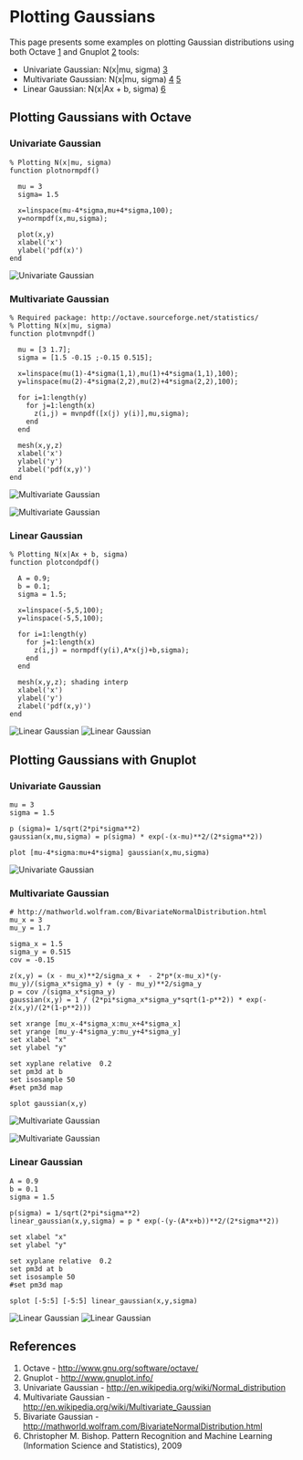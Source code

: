 Plotting Gaussians
==================

This page presents some examples on plotting Gaussian distributions using both Octave [1](#references) and Gnuplot [2](#references) tools:

* Univariate Gaussian: N(x|mu, sigma) [3](#references) 
* Multivariate Gaussian: N(x|mu, sigma) [4](#references) [5](#references)
* Linear Gaussian: N(x|Ax + b, sigma) [6](#references)


Plotting Gaussians with Octave
------------------------------

### Univariate Gaussian

	% Plotting N(x|mu, sigma)
	function plotnormpdf()
	
	  mu = 3
	  sigma= 1.5
	
	  x=linspace(mu-4*sigma,mu+4*sigma,100);
	  y=normpdf(x,mu,sigma);
	   
	  plot(x,y)
	  xlabel('x')
	  ylabel('pdf(x)')
	end

![Univariate Gaussian](https://raw.github.com/danielkorzekwa/bayes-scala/master/doc/plotting_gaussian/octave_univariate_gaussian.png "Univariate Gaussian")

### Multivariate Gaussian

	% Required package: http://octave.sourceforge.net/statistics/
	% Plotting N(x|mu, sigma)
	function plotmvnpdf()
	
	  mu = [3 1.7];
	  sigma = [1.5 -0.15 ;-0.15 0.515];
	
	  x=linspace(mu(1)-4*sigma(1,1),mu(1)+4*sigma(1,1),100);
	  y=linspace(mu(2)-4*sigma(2,2),mu(2)+4*sigma(2,2),100);         
	   
	  for i=1:length(y)
	    for j=1:length(x)
		  z(i,j) = mvnpdf([x(j) y(i)],mu,sigma);
	    end
	  end
	  
	  mesh(x,y,z)
	  xlabel('x')
	  ylabel('y')
	  zlabel('pdf(x,y)')
	end

![Multivariate Gaussian](https://raw.github.com/danielkorzekwa/bayes-scala/master/doc/plotting_gaussian/octave_multivariate_gaussian.png "Multivariate Gaussian")

![Multivariate Gaussian](https://raw.github.com/danielkorzekwa/bayes-scala/master/doc/plotting_gaussian/octave_multivariate_gaussian_contour.png "Multivariate Gaussian")

### Linear Gaussian

	% Plotting N(x|Ax + b, sigma)
	function plotcondpdf()
	
	  A = 0.9;
	  b = 0.1;
	  sigma = 1.5;
	  
	  x=linspace(-5,5,100);
	  y=linspace(-5,5,100);        
	   
	  for i=1:length(y)
	    for j=1:length(x)
		  z(i,j) = normpdf(y(i),A*x(j)+b,sigma);
	    end
	  end
	  
	  mesh(x,y,z); shading interp
	  xlabel('x')
	  ylabel('y')
	  zlabel('pdf(x,y)')
	end

![Linear Gaussian](https://raw.github.com/danielkorzekwa/bayes-scala/master/doc/plotting_gaussian/octave_linear_gaussian.png "Linear Gaussian")
![Linear Gaussian](https://raw.github.com/danielkorzekwa/bayes-scala/master/doc/plotting_gaussian/octave_linear_gaussian_contour.png "Linear Gaussian")

Plotting Gaussians with Gnuplot
-------------------------------

### Univariate Gaussian

	mu = 3
	sigma = 1.5
	
	p (sigma)= 1/sqrt(2*pi*sigma**2)
	gaussian(x,mu,sigma) = p(sigma) * exp(-(x-mu)**2/(2*sigma**2))
	
	plot [mu-4*sigma:mu+4*sigma] gaussian(x,mu,sigma)

![Univariate Gaussian](https://raw.github.com/danielkorzekwa/bayes-scala/master/doc/plotting_gaussian/gnuplot_univariate_gaussian.png "Univariate Gaussian")

### Multivariate Gaussian

	# http://mathworld.wolfram.com/BivariateNormalDistribution.html
	mu_x = 3
	mu_y = 1.7
	
	sigma_x = 1.5
	sigma_y = 0.515
	cov = -0.15
	
	z(x,y) = (x - mu_x)**2/sigma_x +  - 2*p*(x-mu_x)*(y-mu_y)/(sigma_x*sigma_y) + (y - mu_y)**2/sigma_y
	p = cov /(sigma_x*sigma_y)
	gaussian(x,y) = 1 / (2*pi*sigma_x*sigma_y*sqrt(1-p**2)) * exp(-z(x,y)/(2*(1-p**2)))
	
	set xrange [mu_x-4*sigma_x:mu_x+4*sigma_x]
	set yrange [mu_y-4*sigma_y:mu_y+4*sigma_y]
	set xlabel "x"
	set ylabel "y"
	
	set xyplane relative  0.2
	set pm3d at b
	set isosample 50
	#set pm3d map
	
	splot gaussian(x,y)

![Multivariate Gaussian](https://raw.github.com/danielkorzekwa/bayes-scala/master/doc/plotting_gaussian/gnuplot_multivariate_gaussian.png "Multivariate Gaussian")

![Multivariate Gaussian](https://raw.github.com/danielkorzekwa/bayes-scala/master/doc/plotting_gaussian/gnuplot_multivariate_gaussian_contour.png "Multivariate Gaussian")

### Linear Gaussian

	A = 0.9
	b = 0.1
	sigma = 1.5
	
	p(sigma) = 1/sqrt(2*pi*sigma**2)
	linear_gaussian(x,y,sigma) = p * exp(-(y-(A*x+b))**2/(2*sigma**2))
	
	set xlabel "x"
	set ylabel "y"
	
	set xyplane relative  0.2
	set pm3d at b
	set isosample 50
	#set pm3d map
	
	splot [-5:5] [-5:5] linear_gaussian(x,y,sigma)

![Linear Gaussian](https://raw.github.com/danielkorzekwa/bayes-scala/master/doc/plotting_gaussian/gnuplot_linear_gaussian.png "Linear Gaussian")
![Linear Gaussian](https://raw.github.com/danielkorzekwa/bayes-scala/master/doc/plotting_gaussian/gnuplot_linear_gaussian_contour.png "Linear Gaussian")

References
---------------
1. Octave - http://www.gnu.org/software/octave/
2. Gnuplot - http://www.gnuplot.info/
3. Univariate Gaussian - http://en.wikipedia.org/wiki/Normal_distribution
4. Multivariate Gaussian - http://en.wikipedia.org/wiki/Multivariate_Gaussian
5. Bivariate Gaussian - http://mathworld.wolfram.com/BivariateNormalDistribution.html
6. Christopher M. Bishop. Pattern Recognition and Machine Learning (Information Science and Statistics), 2009
